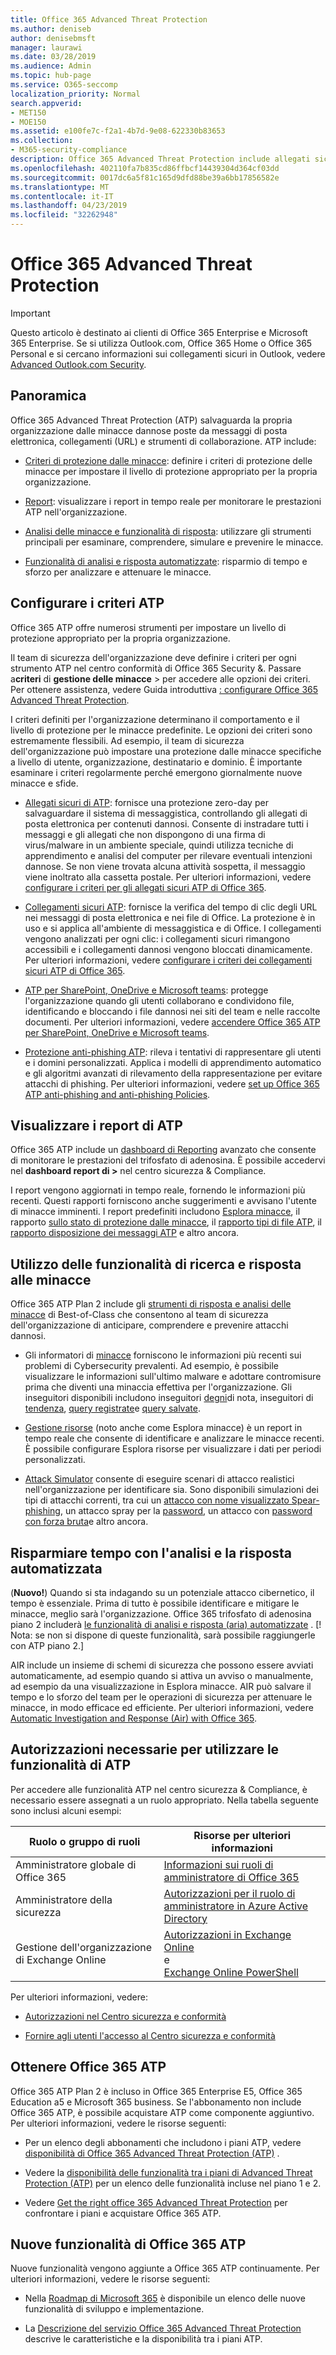 ```yaml
---
title: Office 365 Advanced Threat Protection
ms.author: deniseb
author: denisebmsft
manager: laurawi
ms.date: 03/28/2019
ms.audience: Admin
ms.topic: hub-page
ms.service: O365-seccomp
localization_priority: Normal
search.appverid:
- MET150
- MOE150
ms.assetid: e100fe7c-f2a1-4b7d-9e08-622330b83653
ms.collection:
- M365-security-compliance
description: Office 365 Advanced Threat Protection include allegati sicuri, collegamenti sicuri, strumenti avanzati di anti-phishing, strumenti per la creazione di report e funzionalità di minacce di intelligence.
ms.openlocfilehash: 402110fa7b835cd86ffbcf14439304d364cf03dd
ms.sourcegitcommit: 0017dc6a5f81c165d9dfd88be39a6bb17856582e
ms.translationtype: MT
ms.contentlocale: it-IT
ms.lasthandoff: 04/23/2019
ms.locfileid: "32262948"
---
```

# <a name="office-365-advanced-threat-protection"></a>Office 365 Advanced Threat Protection

> [!IMPORTANT]
> Questo articolo è destinato ai clienti di Office 365 Enterprise e Microsoft 365 Enterprise. Se si utilizza Outlook.com, Office 365 Home o Office 365 Personal e si cercano informazioni sui collegamenti sicuri in Outlook, vedere [Advanced Outlook.com Security](https://support.office.com/article/advanced-outlook-com-security-for-office-365-subscribers-882d2243-eab9-4545-a58a-b36fee4a46e2).

## <a name="overview"></a>Panoramica

Office 365 Advanced Threat Protection (ATP) salvaguarda la propria organizzazione dalle minacce dannose poste da messaggi di posta elettronica, collegamenti (URL) e strumenti di collaborazione. ATP include:

- [Criteri di protezione dalle minacce](#configure-atp-policies): definire i criteri di protezione delle minacce per impostare il livello di protezione appropriato per la propria organizzazione. 

- [Report](#view-atp-reports): visualizzare i report in tempo reale per monitorare le prestazioni ATP nell'organizzazione. 

- [Analisi delle minacce e funzionalità di risposta](#use-threat-investigation-and-response-capabilities): utilizzare gli strumenti principali per esaminare, comprendere, simulare e prevenire le minacce. 

- [Funzionalità di analisi e risposta automatizzate](#save-time-with-automated-investigation-and-response): risparmio di tempo e sforzo per analizzare e attenuare le minacce.

## <a name="configure-atp-policies"></a>Configurare i criteri ATP

Office 365 ATP offre numerosi strumenti per impostare un livello di protezione appropriato per la propria organizzazione. 

Il team di sicurezza dell'organizzazione deve definire i criteri per ogni strumento ATP nel centro conformità di Office 365 Security &. Passare a**criteri** di **gestione delle minacce** > per accedere alle opzioni dei criteri. Per ottenere assistenza, vedere Guida introduttiva [: configurare Office 365 Advanced Threat Protection](checklist-atp-setup.md).

I criteri definiti per l'organizzazione determinano il comportamento e il livello di protezione per le minacce predefinite. Le opzioni dei criteri sono estremamente flessibili. Ad esempio, il team di sicurezza dell'organizzazione può impostare una protezione dalle minacce specifiche a livello di utente, organizzazione, destinatario e dominio. È importante esaminare i criteri regolarmente perché emergono giornalmente nuove minacce e sfide.  

- [Allegati sicuri di ATP](atp-safe-attachments.md): fornisce una protezione zero-day per salvaguardare il sistema di messaggistica, controllando gli allegati di posta elettronica per contenuti dannosi. Consente di instradare tutti i messaggi e gli allegati che non dispongono di una firma di virus/malware in un ambiente speciale, quindi utilizza tecniche di apprendimento e analisi del computer per rilevare eventuali intenzioni dannose. Se non viene trovata alcuna attività sospetta, il messaggio viene inoltrato alla cassetta postale. Per ulteriori informazioni, vedere [configurare i criteri per gli allegati sicuri ATP di Office 365](set-up-atp-safe-attachments-policies.md).

- [Collegamenti sicuri ATP](atp-safe-links.md): fornisce la verifica del tempo di clic degli URL nei messaggi di posta elettronica e nei file di Office. La protezione è in uso e si applica all'ambiente di messaggistica e di Office. I collegamenti vengono analizzati per ogni clic: i collegamenti sicuri rimangono accessibili e i collegamenti dannosi vengono bloccati dinamicamente. Per ulteriori informazioni, vedere [configurare i criteri dei collegamenti sicuri ATP di Office 365](https://docs.microsoft.com/en-us/office365/securitycompliance/set-up-atp-safe-links-policies). 

- [ATP per SharePoint, OneDrive e Microsoft teams](atp-for-spo-odb-and-teams.md): protegge l'organizzazione quando gli utenti collaborano e condividono file, identificando e bloccando i file dannosi nei siti del team e nelle raccolte documenti. Per ulteriori informazioni, vedere [accendere Office 365 ATP per SharePoint, OneDrive e Microsoft teams](turn-on-atp-for-spo-odb-and-teams.md). 

- [Protezione anti-phishing ATP](atp-anti-phishing.md): rileva i tentativi di rappresentare gli utenti e i domini personalizzati. Applica i modelli di apprendimento automatico e gli algoritmi avanzati di rilevamento della rappresentazione per evitare attacchi di phishing. Per ulteriori informazioni, vedere [set up Office 365 ATP anti-phishing and anti-phishing Policies](set-up-anti-phishing-policies.md).

## <a name="view-atp-reports"></a>Visualizzare i report di ATP

Office 365 ATP include un [dashboard di Reporting](view-reports-for-atp.md) avanzato che consente di monitorare le prestazioni del trifosfato di adenosina. È possibile accedervi nel **dashboard report di >** nel centro sicurezza & Compliance. 

I report vengono aggiornati in tempo reale, fornendo le informazioni più recenti. Questi rapporti forniscono anche suggerimenti e avvisano l'utente di minacce imminenti. I report predefiniti includono [Esplora minacce](use-explorer-in-security-and-compliance.md), il rapporto [sullo stato di protezione dalle minacce](view-reports-for-atp.md#threat-protection-status-report), il [rapporto tipi di file ATP](view-reports-for-atp.md#atp-file-types-report), il [rapporto disposizione dei messaggi ATP](view-reports-for-atp.md#atp-message-disposition-report) e altro ancora. 

## <a name="use-threat-investigation-and-response-capabilities"></a>Utilizzo delle funzionalità di ricerca e risposta alle minacce

Office 365 ATP Plan 2 include gli [strumenti di risposta e analisi delle minacce](office-365-ti.md) di Best-of-Class che consentono al team di sicurezza dell'organizzazione di anticipare, comprendere e prevenire attacchi dannosi. 

- Gli informatori di [minacce](threat-trackers.md) forniscono le informazioni più recenti sui problemi di Cybersecurity prevalenti. Ad esempio, è possibile visualizzare le informazioni sull'ultimo malware e adottare contromisure prima che diventi una minaccia effettiva per l'organizzazione. Gli inseguitori disponibili includono inseguitori [degni](threat-trackers.md#noteworthy-trackers)di nota, inseguitori di [tendenza](threat-trackers.md#trending-trackers), [query registrate](threat-trackers.md#tracked-queries)e [query salvate](threat-trackers.md#saved-queries).

- [Gestione risorse](use-explorer-in-security-and-compliance.md) (noto anche come Esplora minacce) è un report in tempo reale che consente di identificare e analizzare le minacce recenti. È possibile configurare Esplora risorse per visualizzare i dati per periodi personalizzati.

- [Attack Simulator](attack-simulator.md) consente di eseguire scenari di attacco realistici nell'organizzazione per identificare sia. Sono disponibili simulazioni dei tipi di attacchi correnti, tra cui un [attacco con nome visualizzato Spear-phishing](attack-simulator.md#display-name-spear-phishing-attack), un attacco spray per la [password](attack-simulator.md#password-spray-attack), un attacco con [password con forza bruta](attack-simulator.md#brute-force-password-attack)e altro ancora.
    
## <a name="save-time-with-automated-investigation-and-response"></a>Risparmiare tempo con l'analisi e la risposta automatizzata

(**Nuovo!**) Quando si sta indagando su un potenziale attacco cibernetico, il tempo è essenziale. Prima di tutto è possibile identificare e mitigare le minacce, meglio sarà l'organizzazione. Office 365 trifosfato di adenosina piano 2 includerà [le funzionalità di analisi e risposta (aria) automatizzate](automated-investigation-response-office.md) . [! Nota: se non si dispone di queste funzionalità, sarà possibile raggiungerle con ATP piano 2.]

AIR include un insieme di schemi di sicurezza che possono essere avviati automaticamente, ad esempio quando si attiva un avviso o manualmente, ad esempio da una visualizzazione in Esplora minacce. AIR può salvare il tempo e lo sforzo del team per le operazioni di sicurezza per attenuare le minacce, in modo efficace ed efficiente. Per ulteriori informazioni, vedere [Automatic Investigation and Response (Air) with Office 365](automated-investigation-response-office.md).

## <a name="permissions-required-to-use-atp-features"></a>Autorizzazioni necessarie per utilizzare le funzionalità di ATP

Per accedere alle funzionalità ATP nel centro sicurezza & Compliance, è necessario essere assegnati a un ruolo appropriato. Nella tabella seguente sono inclusi alcuni esempi:

|Ruolo o gruppo di ruoli  |Risorse per ulteriori informazioni  |
|---------|---------|
|Amministratore globale di Office 365 |[Informazioni sui ruoli di amministratore di Office 365](https://docs.microsoft.com/office365/admin/add-users/about-admin-roles)|
|Amministratore della sicurezza |[Autorizzazioni per il ruolo di amministratore in Azure Active Directory](https://docs.microsoft.com/en-us/azure/active-directory/users-groups-roles/directory-assign-admin-roles)|
|Gestione dell'organizzazione di Exchange Online |[Autorizzazioni in Exchange Online](https://docs.microsoft.com/en-us/exchange/permissions-exo/permissions-exo) <br>e<br> [Exchange Online PowerShell](https://docs.microsoft.com/powershell/exchange/exchange-online/exchange-online-powershell?view=exchange-ps)|

Per ulteriori informazioni, vedere:

- [Autorizzazioni nel Centro sicurezza e conformità](permissions-in-the-security-and-compliance-center.md) 

- [Fornire agli utenti l'accesso al Centro sicurezza e conformità](grant-access-to-the-security-and-compliance-center.md)

## <a name="get-office-365-atp"></a>Ottenere Office 365 ATP

Office 365 ATP Plan 2 è incluso in Office 365 Enterprise E5, Office 365 Education a5 e Microsoft 365 business. Se l'abbonamento non include Office 365 ATP, è possibile acquistare ATP come componente aggiuntivo. Per ulteriori informazioni, vedere le risorse seguenti:

- Per un elenco degli abbonamenti che includono i piani ATP, vedere [disponibilità di Office 365 Advanced Threat Protection (ATP)](https://docs.microsoft.com/office365/servicedescriptions/office-365-advanced-threat-protection-service-description#office-365-advanced-threat-protection-atp-availability) .

- Vedere la [disponibilità delle funzionalità tra i piani di Advanced Threat Protection (ATP)](https://docs.microsoft.com/office365/servicedescriptions/office-365-advanced-threat-protection-service-description#feature-availability-across-advanced-threat-protection-atp-plans) per un elenco delle funzionalità incluse nel piano 1 e 2.

- Vedere [Get the right office 365 Advanced Threat Protection](https://products.office.com/exchange/advance-threat-protection#pmg-allup-content) per confrontare i piani e acquistare Office 365 ATP.

## <a name="new-features-in-office-365-atp"></a>Nuove funzionalità di Office 365 ATP

Nuove funzionalità vengono aggiunte a Office 365 ATP continuamente. Per ulteriori informazioni, vedere le risorse seguenti:

- Nella [Roadmap di Microsoft 365](https://www.microsoft.com/microsoft-365/roadmap?filters=&searchterms=advanced%2Cthreat%2Cprotection) è disponibile un elenco delle nuove funzionalità di sviluppo e implementazione.

- La [Descrizione del servizio Office 365 Advanced Threat Protection](https://docs.microsoft.com/en-us/office365/servicedescriptions/office-365-advanced-threat-protection-service-description#whats-new-in-office-365-advanced-threat-protection-atp) descrive le caratteristiche e la disponibilità tra i piani ATP.
